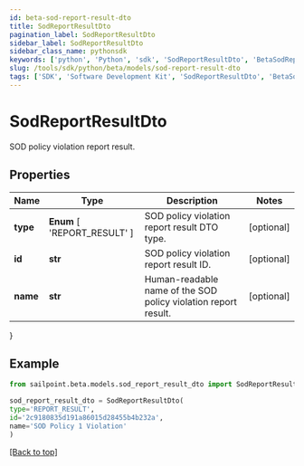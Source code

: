 ```yaml
---
id: beta-sod-report-result-dto
title: SodReportResultDto
pagination_label: SodReportResultDto
sidebar_label: SodReportResultDto
sidebar_class_name: pythonsdk
keywords: ['python', 'Python', 'sdk', 'SodReportResultDto', 'BetaSodReportResultDto'] 
slug: /tools/sdk/python/beta/models/sod-report-result-dto
tags: ['SDK', 'Software Development Kit', 'SodReportResultDto', 'BetaSodReportResultDto']
---
```


# SodReportResultDto

SOD policy violation report result.

## Properties

Name | Type | Description | Notes
------------ | ------------- | ------------- | -------------
**type** |  **Enum** [  'REPORT_RESULT' ] | SOD policy violation report result DTO type. | [optional] 
**id** | **str** | SOD policy violation report result ID. | [optional] 
**name** | **str** | Human-readable name of the SOD policy violation report result. | [optional] 
}

## Example

```python
from sailpoint.beta.models.sod_report_result_dto import SodReportResultDto

sod_report_result_dto = SodReportResultDto(
type='REPORT_RESULT',
id='2c9180835d191a86015d28455b4b232a',
name='SOD Policy 1 Violation'
)

```
[[Back to top]](#) 

